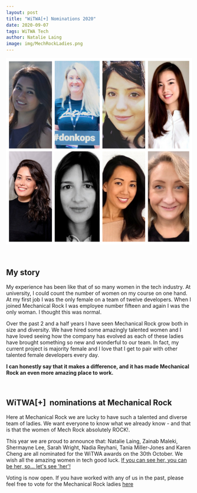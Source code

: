 ```yaml
---
layout: post
title: "WiTWA[+] Nominations 2020"
date: 2020-09-07
tags: WiTWA Tech
author: Natalie Laing
image: img/MechRockLadies.png
---
```


![Mechanical Rock Ladies](/img/MechRockLadies.png)

<br/>

## My story

My experience has been like that of so many women in the tech industry. At university, I could count the number of women on my course on one hand. At my first job I was the only female on a team of twelve developers. When I joined Mechanical Rock I was employee number fifteen and again I was the only woman. I thought this was normal.

Over the past 2 and a half years I have seen Mechanical Rock grow both in size and diversity. We have hired some amazingly talented women and I have loved seeing how the company has evolved as each of these ladies have brought something so new and wonderful to our team. In fact, my current project is majority female and I love that I get to pair with other talented female developers every day.

**I can honestly say that it makes a difference, and it has made Mechanical Rock an even more amazing place to work.**

<br/>

## WiTWA[+]  nominations at Mechanical Rock

Here at Mechanical Rock we are lucky to have such a talented and diverse team of ladies. We want everyone to know what we already know - and that is that the women of Mech Rock absolutely ROCK!.

This year we are proud to announce that: Natalie Laing, Zainab Maleki, Shermayne Lee, Sarah Wright, Nadia Reyhani, Tania Miller-Jones and Karen Cheng are all nominated for the WiTWA awards on the 30th October.
We wish all the amazing women in tech good luck. [If you can see her, you can be her, so… let's see 'her'!](https://www.witwa.org.au/)

Voting is now open. If you have worked with any of us in the past, please feel free to vote for the Mechanical Rock ladies [here](https://witwatechplus20.awardsplatform.com)
